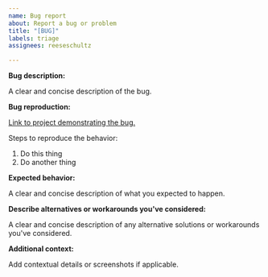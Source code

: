 ```yaml
---
name: Bug report
about: Report a bug or problem
title: "[BUG]"
labels: triage
assignees: reeseschultz

---
```


**Bug description:**

A clear and concise description of the bug.

**Bug reproduction:**

[Link to project demonstrating the bug.](https://github.com/you/YourProject)

Steps to reproduce the behavior:

1. Do this thing
2. Do another thing

**Expected behavior:**

A clear and concise description of what you expected to happen.

**Describe alternatives or workarounds you've considered:**

A clear and concise description of any alternative solutions or workarounds
you've considered.

**Additional context:**

Add contextual details or screenshots if applicable.
